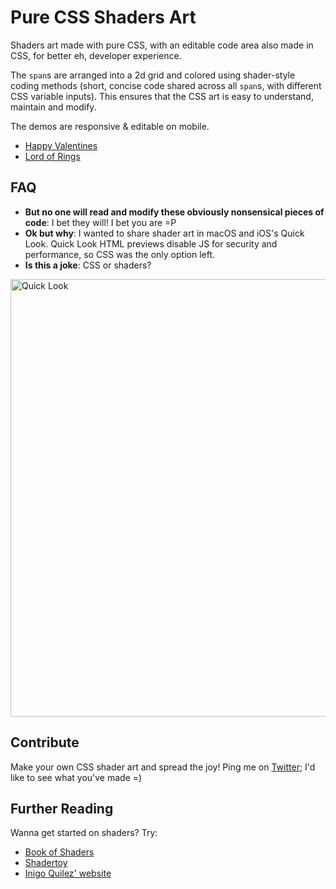 # Pure CSS Shaders Art

Shaders art made with pure CSS, with an editable code area also made in CSS, for better eh, developer experience.

The `span`s are arranged into a 2d grid and colored using shader-style coding methods (short, concise code shared across all `span`s, with different CSS variable inputs). This ensures that the CSS art is easy to understand, maintain and modify.

The demos are responsive & editable on mobile.
- [Happy Valentines](https://chenglou.github.io/pure-css-shaders-art/index_heart.html)
- [Lord of Rings](https://chenglou.github.io/pure-css-shaders-art/index_ring.html)

## FAQ

- **But no one will read and modify these obviously nonsensical pieces of code**: I bet they will! I bet you are =P
- **Ok but why**: I wanted to share shader art in macOS and iOS's Quick Look. Quick Look HTML previews disable JS for security and performance, so CSS was the only option left.
- **Is this a joke**: CSS or shaders?

<img width="700" alt="Quick Look" src="https://user-images.githubusercontent.com/1909539/154792697-d8740074-ff14-49b4-b8f1-28096ce3e5ba.png">

## Contribute

Make your own CSS shader art and spread the joy! Ping me on [Twitter](http://twitter.com/_chenglou); I'd like to see what you've made =)

## Further Reading

Wanna get started on shaders? Try:
- [Book of Shaders](https://thebookofshaders.com)
- [Shadertoy](https://www.shadertoy.com)
- [Inigo Quilez' website](https://iquilezles.org)
